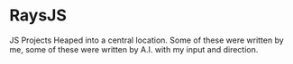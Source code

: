 # RaysJS
JS Projects Heaped into a central location. Some of these were written by me, some of these were written by A.I. with my input and direction.
